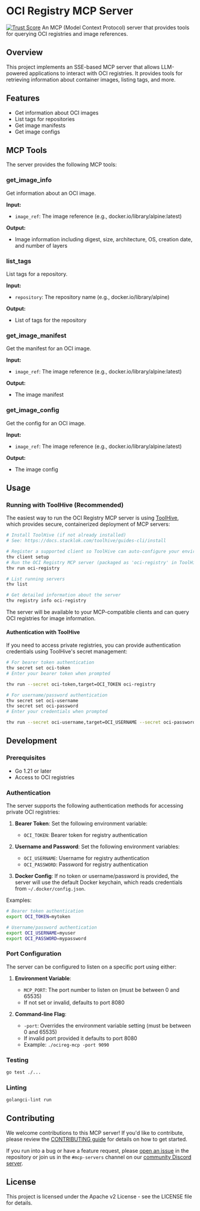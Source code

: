 # OCI Registry MCP Server

[![Trust Score](https://archestra.ai/mcp-catalog/api/badge/quality/StacklokLabs/ocireg-mcp)](https://archestra.ai/mcp-catalog/stackloklabs__ocireg-mcp)
An MCP (Model Context Protocol) server that provides tools for querying OCI
registries and image references.

## Overview

This project implements an SSE-based MCP server that allows LLM-powered
applications to interact with OCI registries. It provides tools for retrieving
information about container images, listing tags, and more.

## Features

- Get information about OCI images
- List tags for repositories
- Get image manifests
- Get image configs

## MCP Tools

The server provides the following MCP tools:

### get_image_info

Get information about an OCI image.

**Input:**

- `image_ref`: The image reference (e.g., docker.io/library/alpine:latest)

**Output:**

- Image information including digest, size, architecture, OS, creation date, and
  number of layers

### list_tags

List tags for a repository.

**Input:**

- `repository`: The repository name (e.g., docker.io/library/alpine)

**Output:**

- List of tags for the repository

### get_image_manifest

Get the manifest for an OCI image.

**Input:**

- `image_ref`: The image reference (e.g., docker.io/library/alpine:latest)

**Output:**

- The image manifest

### get_image_config

Get the config for an OCI image.

**Input:**

- `image_ref`: The image reference (e.g., docker.io/library/alpine:latest)

**Output:**

- The image config

## Usage

### Running with ToolHive (Recommended)

The easiest way to run the OCI Registry MCP server is using
[ToolHive](https://github.com/stacklok/toolhive), which provides secure,
containerized deployment of MCP servers:

```bash
# Install ToolHive (if not already installed)
# See: https://docs.stacklok.com/toolhive/guides-cli/install

# Register a supported client so ToolHive can auto-configure your environment
thv client setup
# Run the OCI Registry MCP server (packaged as 'oci-registry' in ToolHive)
thv run oci-registry

# List running servers
thv list

# Get detailed information about the server
thv registry info oci-registry
```

The server will be available to your MCP-compatible clients and can query OCI
registries for image information.

#### Authentication with ToolHive

If you need to access private registries, you can provide authentication
credentials using ToolHive's secret management:

```bash
# For bearer token authentication
thv secret set oci-token
# Enter your bearer token when prompted

thv run --secret oci-token,target=OCI_TOKEN oci-registry

# For username/password authentication
thv secret set oci-username
thv secret set oci-password
# Enter your credentials when prompted

thv run --secret oci-username,target=OCI_USERNAME --secret oci-password,target=OCI_PASSWORD oci-registry
```

## Development

### Prerequisites

- Go 1.21 or later
- Access to OCI registries

### Authentication

The server supports the following authentication methods for accessing private
OCI registries:

1. **Bearer Token**: Set the following environment variable:

   - `OCI_TOKEN`: Bearer token for registry authentication

2. **Username and Password**: Set the following environment variables:

   - `OCI_USERNAME`: Username for registry authentication
   - `OCI_PASSWORD`: Password for registry authentication

3. **Docker Config**: If no token or username/password is provided, the server
   will use the default Docker keychain, which reads credentials from
   `~/.docker/config.json`.

Examples:

```bash
# Bearer token authentication
export OCI_TOKEN=mytoken

# Username/password authentication
export OCI_USERNAME=myuser
export OCI_PASSWORD=mypassword
```

### Port Configuration

The server can be configured to listen on a specific port using either:

1. **Environment Variable**:

   - `MCP_PORT`: The port number to listen on (must be between 0 and 65535)
   - If not set or invalid, defaults to port 8080

2. **Command-line Flag**:
   - `-port`: Overrides the environment variable setting (must be between 0
     and 65535)
   - If invalid port provided it defaults to port 8080
   - Example: `./ocireg-mcp -port 9090`

### Testing

```bash
go test ./...
```

### Linting

```bash
golangci-lint run
```

## Contributing

We welcome contributions to this MCP server! If you'd like to contribute, please
review the [CONTRIBUTING guide](./CONTRIBUTING.md) for details on how to get
started.

If you run into a bug or have a feature request, please
[open an issue](https://github.com/StacklokLabs/ocireg-mcp/issues) in the
repository or join us in the `#mcp-servers` channel on our
[community Discord server](https://discord.gg/stacklok).

## License

This project is licensed under the Apache v2 License - see the LICENSE file for
details.
